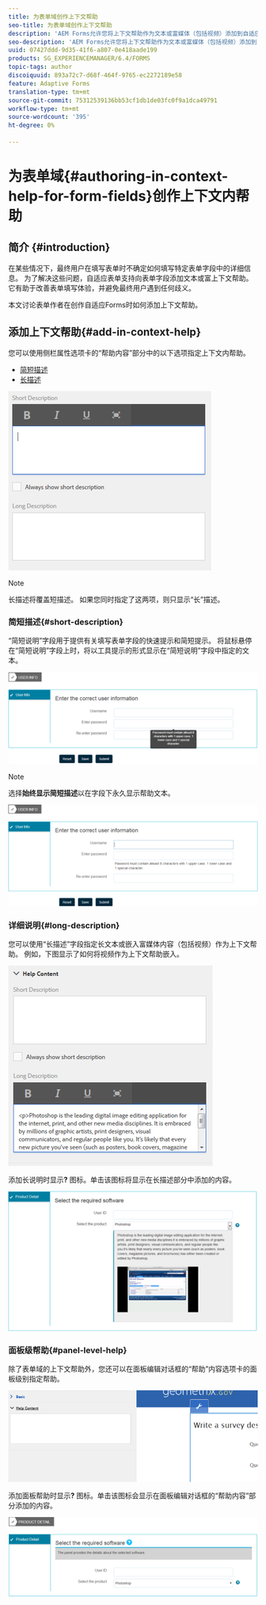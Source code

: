 ```yaml
---
title: 为表单域创作上下文帮助
seo-title: 为表单域创作上下文帮助
description: 'AEM Forms允许您将上下文帮助作为文本或富媒体（包括视频）添加到自适应表单字段和面板。 '
seo-description: 'AEM Forms允许您将上下文帮助作为文本或富媒体（包括视频）添加到自适应表单字段和面板。 '
uuid: 07427ddd-9d35-41f6-a807-0e418aade199
products: SG_EXPERIENCEMANAGER/6.4/FORMS
topic-tags: author
discoiquuid: 893a72c7-d68f-464f-9765-ec2272189e58
feature: Adaptive Forms
translation-type: tm+mt
source-git-commit: 75312539136bb53cf1db1de03fc0f9a1dca49791
workflow-type: tm+mt
source-wordcount: '395'
ht-degree: 0%

---
```



# 为表单域{#authoring-in-context-help-for-form-fields}创作上下文内帮助

## 简介 {#introduction}

在某些情况下，最终用户在填写表单时不确定如何填写特定表单字段中的详细信息。 为了解决这些问题，自适应表单支持向表单字段添加文本或富上下文帮助。 它有助于改善表单填写体验，并避免最终用户遇到任何歧义。

本文讨论表单作者在创作自适应Forms时如何添加上下文帮助。

## 添加上下文帮助{#add-in-context-help}

您可以使用侧栏属性选项卡的“帮助内容”部分中的以下选项指定上下文内帮助。

* [简短描述](/help/forms/using/authoring-in-field-help.md#p-short-description-p)
* [长描述](/help/forms/using/authoring-in-field-help.md#p-long-description-p)

![表单域的上下文帮助](assets/descriptions.png)

>[!NOTE]
>
>长描述将覆盖短描述。 如果您同时指定了这两项，则只显示“长”描述。

### 简短描述{#short-description}

“简短说明”字段用于提供有关填写表单字段的快速提示和简短提示。 将鼠标悬停在“简短说明”字段上时，将以工具提示的形式显示在“简短说明”字段中指定的文本。

![有关为表单域添加上下文帮助的简短说明](assets/tooltip.png)

>[!NOTE]
>
>选择&#x200B;**始终显示简短描述**&#x200B;以在字段下永久显示帮助文本。

![现场下的永久简短上下文帮助](assets/short1.png)

### 详细说明{#long-description}

您可以使用“长描述”字段指定长文本或嵌入富媒体内容（包括视频）作为上下文帮助。 例如，下图显示了如何将视频作为上下文帮助嵌入。

![将富媒体添加为表单域的上下文帮助](assets/long-descriptions.png)

添加长说明时显示&#x200B;**?** 图标。单击该图标将显示在长描述部分中添加的内容。

![富媒体上下文帮助示例](assets/photoshop.png)

### 面板级帮助{#panel-level-help}

除了表单域的上下文帮助外，您还可以在面板编辑对话框的“帮助”内容选项卡的面板级别指定帮助。

![为表单面板添加上下文帮助](assets/panel-level-help.png)

添加面板帮助时显示&#x200B;**?** 图标。单击该图标会显示在面板编辑对话框的“帮助内容”部分添加的内容。

![表单面板级的上下文帮助示例](assets/photoshop-1.png)

